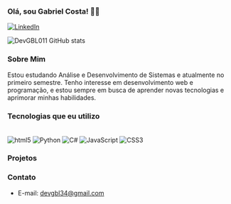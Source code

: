 ### Olá, sou Gabriel Costa! 👋🏻

[![LinkedIn](https://img.shields.io/badge/LinkedIn-0077B5?style=for-the-badge&logo=linkedin&logoColor=white)](https://www.linkedin.com/in/gabriel-costa-1309801b6/)

![DevGBL011 GitHub stats](https://github-readme-stats.vercel.app/api?username=DevGBL011&show_icons=true&theme=dark)

### Sobre Mim

Estou estudando Análise e Desenvolvimento de Sistemas e atualmente no primeiro semestre. Tenho interesse em desenvolvimento web e programação, e estou sempre em busca de aprender novas tecnologias e aprimorar minhas habilidades.

<!-- [![Top Langs](https://github-readme-stats.vercel.app/api/top-langs/?username=DevGBL011&layout=donut-vertical)](https://github.com/DevGBL011/github-readme-stats) -->

### Tecnologias que eu utilizo

<div style="display: inline_block"><br/>
    <img align="center" alt="html5" src="https://img.shields.io/badge/HTML5-E34F26?style=for-the-badge&logo=html5&logoColor=white" />
    <img align="center" alt="Python" src="https://img.shields.io/badge/Python-14354C?style=for-the-badge&logo=python&logoColor=white" />
    <img align="center" alt="C#" src="https://img.shields.io/badge/C%23-239120?style=for-the-badge&logo=c-sharp&logoColor=white" />
    <img align="center" alt="JavaScript" src="https://img.shields.io/badge/JavaScript-F7DF1C?style=for-the-badge&logo=javascript&logoColor=black" />
    <img align="center" alt="CSS3" src="https://img.shields.io/badge/CSS3-1572B6?style=for-the-badge&logo=css3&logoColor=white" />

</div>


### Projetos

<!-- - [Projeto 1](link-do-repositorio) - Descrição breve do projeto. -->
<!-- - [Projeto 2](link-do-repositorio) - Descrição breve do projeto. -->

### Contato

- E-mail: [devgbl34@gmail.com](mailto:devgbl34@gmail.com)
